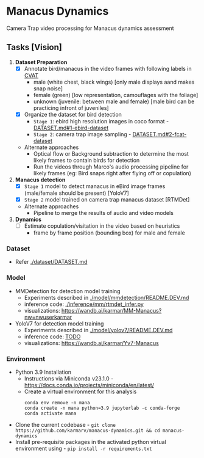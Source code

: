 # Manacus Dynamics 
Camera Trap video processing for Manacus dynamics assessment


## Tasks [Vision]
1. **Dataset Preparation**
    - [x] Annotate bird/manacus in the video frames with following labels in [CVAT](http://eyeclimate.cnsi.ucsb.edu:8080/projects/5)
        - male (white chest, black wings) [only male displays aand makes snap noise]
        - female (green) [low representation, camouflages with the foliage]
        - unknown (juvenile: between male and female) [male bird can be practicing infront of juveniles]    
    - [x] Organize the dataset for bird detection
      - `Stage 1`: ebird high resolution images in coco format - [DATASET.md#1-ebird-dataset](./dataset/DATASET.md#1-ebird-dataset)
      - `Stage 2`: camera trap image sampling - [DATASET.md#2-fcat-dataset](./dataset/DATASET.md#2-fcat-dataset)
    - Alternate approaches
      - Optical flow or Background subtraction to determine the most likely frames to contain birds for detection
      - Run the videos through Marco's audio processing pipeline for likely frames (eg: Bird snaps right after flying off or copulation)
2. **Manacus detection**
    - [x] `Stage 1` model to detect manacus in eBird image frames (male/female should be present) [YoloV7]
    - [x] `Stage 2` model trained on camera trap manacus dataset [RTMDet]
    - Alternate approaches
      - Pipeline to merge the results of audio and video models
3. **Dynamics**
    - [ ] Estimate copulation/visitation in the video based on heuristics
        - frame by frame position (bounding box) for male and female


### Dataset
- Refer [./dataset/DATASET.md](./dataset/DATASET.md)

### Model 
- MMDetection for detection model training
  - Experiments described in [./model/mmdetection/README.DEV.md](./model/mmdetection/README.DEV.md)
  - inference code: [./inference/mm/rtmdet_infer.py](./inference/mm/rtmdet_infer.py)
  - visualizations: https://wandb.ai/karmar/MM-Manacus?nw=nwuserkarmar
- YoloV7 for detection model training
  - Experiments described in [./model/yolov7/README.DEV.md](./model/yolov7/README.DEV.md)
  - inference code: [TODO]()
  - visualizations: https://wandb.ai/karmar/Yv7-Manacus  


### Environment

- Python 3.9 Installation
  - Instructions via Miniconda v23.1.0 - https://docs.conda.io/projects/miniconda/en/latest/
  - Create a virtual environment for this analysis
    ```
    conda env remove -n mana
    conda create -n mana python=3.9 jupyterlab -c conda-forge
    conda activate mana
    ```
- Clone the current codebase - `git clone https://github.com/karmarv/manacus-dynamics.git && cd manacus-dynamics`
- Install pre-requisite packages in the activated python virtual environment using - `pip install -r requirements.txt`